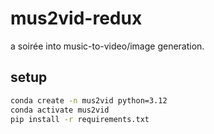 # mus2vid-redux
a soirée into music-to-video/image generation.
## setup
```sh
conda create -n mus2vid python=3.12
conda activate mus2vid
pip install -r requirements.txt
```